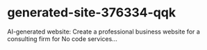 # generated-site-376334-qqk
AI-generated website: Create a professional business website for a consulting firm for No code services...
